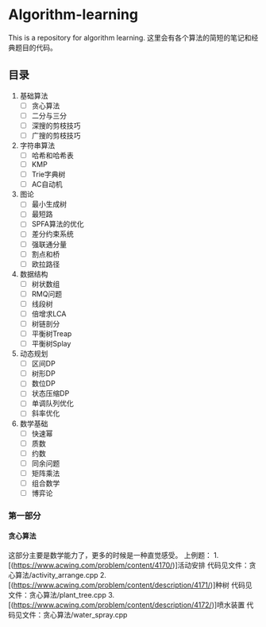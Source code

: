 # Algorithm-learning
This is a repository for algorithm learning.
这里会有各个算法的简短的笔记和经典题目的代码。

## 目录
1. 基础算法
    - [ ] 贪心算法
    - [ ] 二分与三分
    - [ ] 深搜的剪枝技巧
    - [ ] 广搜的剪枝技巧
2. 字符串算法
    - [ ] 哈希和哈希表
    - [ ] KMP
    - [ ] Trie字典树
    - [ ] AC自动机
3. 图论
    - [ ] 最小生成树
    - [ ] 最短路
    - [ ] SPFA算法的优化
    - [ ] 差分约束系统
    - [ ] 强联通分量
    - [ ] 割点和桥
    - [ ] 欧拉路径
4. 数据结构
    - [ ] 树状数组
    - [ ] RMQ问题
    - [ ] 线段树
    - [ ] 倍增求LCA
    - [ ] 树链剖分
    - [ ] 平衡树Treap
    - [ ] 平衡树Splay
5. 动态规划
    - [ ] 区间DP
    - [ ] 树形DP
    - [ ] 数位DP
    - [ ] 状态压缩DP
    - [ ] 单调队列优化
    - [ ] 斜率优化
6. 数学基础
    - [ ] 快速幂
    - [ ] 质数
    - [ ] 约数
    - [ ] 同余问题
    - [ ] 矩阵乘法
    - [ ] 组合数学
    - [ ] 博弈论

### 第一部分
####  贪心算法
这部分主要是数学能力了，更多的时候是一种直觉感受。
上例题：
    1. [(https://www.acwing.com/problem/content/4170/)]活动安排
        代码见文件：贪心算法/activity_arrange.cpp
    2. [(https://www.acwing.com/problem/content/description/4171/)]种树
        代码见文件：贪心算法/plant_tree.cpp
    3. [(https://www.acwing.com/problem/content/description/4172/)]喷水装置
        代码见文件：贪心算法/water_spray.cpp